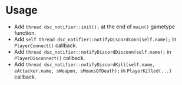 # Usage
- Add ``thread dsc_notifier::init();`` at the end of ``main()`` gametype function.
- Add ``self thread dsc_notifier::notifyDiscordConn(self.name);`` in ``PlayerConnect()`` callback.
- Add ``thread dsc_notifier::notifyDiscordDisconn(self.name);`` in ``PlayerDisconnect()`` callback.
- Add ``thread dsc_notifier::notifyDiscordKill(self.name, eAttacker.name, sWeapon, sMeansOfDeath);`` in ``PlayerKilled(...)`` callback.
